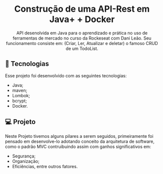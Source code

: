 <h1 align="center">Construção de uma API-Rest em Java+ + Docker</h1>

<p align="center">
API desenolvida em Java para o aprendizado e prática no uso de ferramentas de mercado no curso da Rockeseat com Dani Leão. Seu funcionamento consiste em: (Criar, Ler, Atualizar e deletar) o famoso CRUD de um TodoList.
</p>

## 🚀 Tecnologias

Esse projeto foi desenvolvido com as seguintes tecnologias:

- Java;
- maven;
- Lombok;
- bcrypt;
- Docker.

## 💻 Projeto

<p>
Neste Projeto tivemos alguns pilares a serem seguidos, primeiramente foi pensado em desenvolve-lo adotando conceito da arquitetura de software, como o padrão MVC contruibuindo assim com ganhos significativos em:
</p>

- Segurança;
- Organização;
- Eficiências, entre outros fatores.
